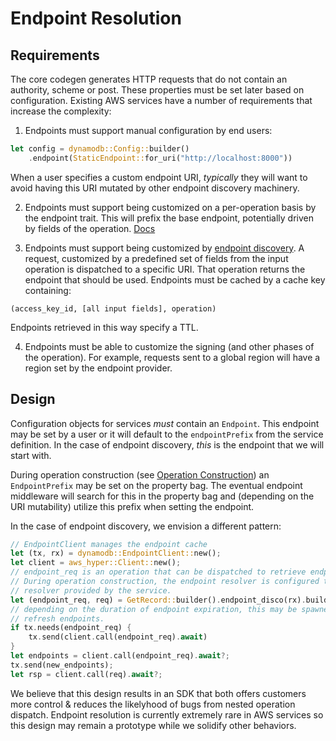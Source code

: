 # Endpoint Resolution

## Requirements
The core codegen generates HTTP requests that do not contain an authority, scheme or post. These properties must be set later based on configuration. Existing AWS services have a number of requirements that increase the complexity:

1. Endpoints must support manual configuration by end users:
```rust
let config = dynamodb::Config::builder()
    .endpoint(StaticEndpoint::for_uri("http://localhost:8000"))
```

When a user specifies a custom endpoint URI, _typically_ they will want to avoid having this URI mutated by other endpoint discovery machinery.

2. Endpoints must support being customized on a per-operation basis by the endpoint trait. This will prefix the base endpoint, potentially driven by fields of the operation. [Docs](https://awslabs.github.io/smithy/1.0/spec/core/endpoint-traits.html#endpoint-trait)

3. Endpoints must support being customized by [endpoint discovery](https://awslabs.github.io/smithy/1.0/spec/aws/aws-core.html#client-endpoint-discovery). A request, customized by a predefined set of fields from the input operation is dispatched to a specific URI. That operation returns the endpoint that should be used. Endpoints must be cached by a cache key containing:
```
(access_key_id, [all input fields], operation)
```
Endpoints retrieved in this way specify a TTL.

4. Endpoints must be able to customize the signing (and other phases of the operation). For example, requests sent to a global region will have a region set by the endpoint provider.


## Design

Configuration objects for services _must_ contain an `Endpoint`. This endpoint may be set by a user or it will default to the `endpointPrefix` from the service definition. In the case of endpoint discovery, _this_ is the endpoint that we will start with.

During operation construction (see [Operation Construction](operation.md#operation-construction)) an `EndpointPrefix` may be set on the property bag. The eventual endpoint middleware will search for this in the property bag and (depending on the URI mutability) utilize this prefix when setting the endpoint.

In the case of endpoint discovery, we envision a different pattern:
```rust
// EndpointClient manages the endpoint cache
let (tx, rx) = dynamodb::EndpointClient::new();
let client = aws_hyper::Client::new();
// endpoint_req is an operation that can be dispatched to retrieve endpoints
// During operation construction, the endpoint resolver is configured to be `rx` instead static endpoint
// resolver provided by the service.
let (endpoint_req, req) = GetRecord::builder().endpoint_disco(rx).build_with_endpoint();
// depending on the duration of endpoint expiration, this may be spawned into a separate task to continuously
// refresh endpoints.
if tx.needs(endpoint_req) {
    tx.send(client.call(endpoint_req).await)
}
let endpoints = client.call(endpoint_req).await?;
tx.send(new_endpoints);
let rsp = client.call(req).await?;
```

We believe that this design results in an SDK that both offers customers more control & reduces the likelyhood of bugs from nested operation dispatch. Endpoint resolution is currently extremely rare in AWS services so this design may remain a prototype while we solidify other behaviors.
